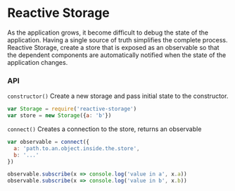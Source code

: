 # Reactive Storage

As the application grows, it become difficult to debug the state of the application. Having a single source of truth simplifies the complete process. Reactive Storage, create a store that is exposed as an observable so that the dependent components are automatically notified when the state of the application changes.

### API
`constructor()`
Create a new storage and pass initial state to the constructor.

```javascript
var Storage = require('reactive-storage')
var store = new Storage({a: 'b'})
```



`connect()` Creates a connection to the store, returns an observable

```javascript
var observable = connect({
  a: 'path.to.an.object.inside.the.store',
  b: '...'
})

observable.subscribe(x => console.log('value in a', x.a))
observable.subscribe(x => console.log('value in b', x.b))

```

